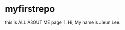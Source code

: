 # myfirstrepo

<html>
<head>
  <meta charset="UTF -8">
  <title> ALL ABOUT ME</title>
  <head>
  <body>
    <a href="3' target="_self"></a>
                              this is ALL ABOUT ME page.
    </body>
    </html>
<body>
  1. Hi, My name is Jieun Lee.
  </body>
  </html>
<head>
  <html>
  <head>
                              <meta charset="UTF =8">
                                                    <title>Lee Jieun
    </head>
  <body>
    Name:Jieun Lee
    School: School of the art intstitute of Chicago
    Major: VISCOM, FILM, NEW MEDIA
  </body>
  </html>
